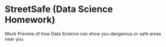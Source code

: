# StreetSafe (Data Science Homework)
Mock Preview of how Data Science can show you dangerous or safe areas near you.
